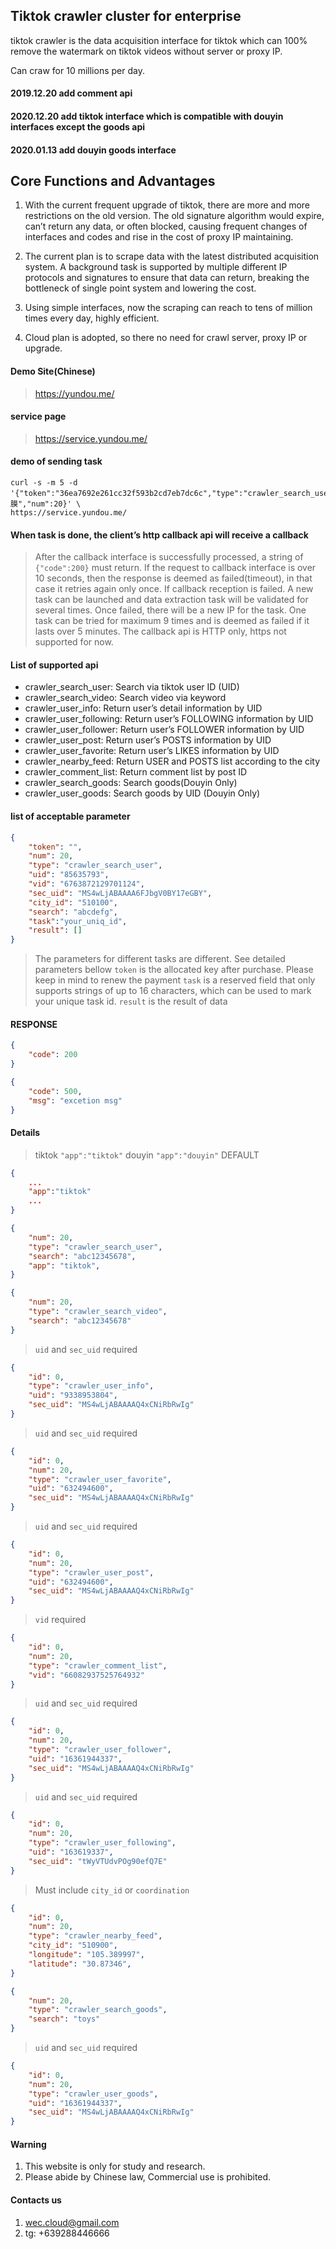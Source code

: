 ## Tiktok crawler cluster for enterprise

tiktok crawler is the data acquisition interface for tiktok which can 100% remove the watermark on tiktok videos without server or proxy IP.

Can craw for 10 millions per day.

#### 2019.12.20 add comment api
#### 2020.12.20 add tiktok interface which is compatible with douyin interfaces except the goods api
#### 2020.01.13 add douyin goods interface

## Core Functions and Advantages

1. With the current frequent upgrade of tiktok, there are more and more restrictions on the old version. The old signature algorithm would expire, can’t return any data, or often blocked, causing frequent changes of interfaces and codes and rise in the cost of proxy IP maintaining. 

2. The current plan is to scrape data with the latest distributed acquisition system. A background task is supported by multiple different IP protocols and signatures to ensure that data can return, breaking the bottleneck of single point system and lowering the cost.

3. Using simple interfaces, now the scraping can reach to tens of million times every day, highly efficient.

4. Cloud plan is adopted, so there no need for crawl server, proxy IP or upgrade.

#### Demo Site(Chinese)

> https://yundou.me/

#### service page

> https://service.yundou.me/

#### demo of sending task

```shell
curl -s -m 5 -d '{"token":"36ea7692e261cc32f593b2cd7eb7dc6c","type":"crawler_search_user","search":"面膜","num":20}' \
https://service.yundou.me/
```

#### When task is done, the client’s http callback api will receive a callback

> After the callback interface is successfully processed, a string of `{"code":200}` must return. 
> If the request to callback interface is over 10 seconds, then the response is deemed as failed(timeout), in that case it retries again only once.
> If callback reception is failed. A new task can be launched and data extraction task will be validated for several times. Once failed, there will be a new IP for the task. 
> One task can be tried for maximum 9 times and is deemed as failed if it lasts over 5 minutes. 
> The callback api is HTTP only, https not supported for now.


#### List of supported api

- crawler_search_user: Search via tiktok user ID (UID)
- crawler_search_video: Search video via keyword
- crawler_user_info: Return user’s detail information by UID
- crawler_user_following: Return user’s FOLLOWING information by UID
- crawler_user_follower: Return user’s FOLLOWER information by UID
- crawler_user_post: Return user’s POSTS information by UID
- crawler_user_favorite: Return user’s LIKES information by UID
- crawler_nearby_feed: Return USER and POSTS list according to the city
- crawler_comment_list: Return comment list by post ID
- crawler_search_goods: Search goods(Douyin Only)
- crawler_user_goods: Search goods by UID (Douyin Only)

#### list of acceptable parameter

```json
{
    "token": "",
    "num": 20,
    "type": "crawler_search_user",
    "uid": "85635793",
    "vid": "6763872129701124",
    "sec_uid": "MS4wLjABAAAA6FJbgV0BY17eGBY",
    "city_id": "510100",
    "search": "abcdefg",
    "task":"your_uniq_id",
    "result": []
}
```

> The parameters for different tasks are different. See detailed parameters bellow
> `token` is the allocated key after purchase. Please keep in mind to renew the payment
> `task` is a reserved field that only supports strings of up to 16 characters, which can be used to mark your unique task id.
> `result` is the result of data


#### RESPONSE

>
```json
{
    "code": 200
}
```

```json
{
    "code": 500,
    "msg": "excetion msg"
}
```

#### Details

> tiktok `"app":"tiktok"`
> douyin `"app":"douyin"` DEFAULT

```json
{
    ...
    "app":"tiktok"
    ...
}
```

```json
{
    "num": 20,
    "type": "crawler_search_user",
    "search": "abc12345678",
    "app": "tiktok",
}
```

```json
{
    "num": 20,
    "type": "crawler_search_video",
    "search": "abc12345678"
}
```

> `uid` and `sec_uid` required

```json
{
    "id": 0,
    "type": "crawler_user_info",
    "uid": "9338953804",
    "sec_uid": "MS4wLjABAAAAQ4xCNiRbRwIg"
}
```

> `uid` and `sec_uid` required

```json
{
    "id": 0,
    "num": 20,
    "type": "crawler_user_favorite",
    "uid": "632494600",
    "sec_uid": "MS4wLjABAAAAQ4xCNiRbRwIg"
}
```

> `uid` and `sec_uid` required

```json
{
    "id": 0,
    "num": 20,
    "type": "crawler_user_post",
    "uid": "632494600",
    "sec_uid": "MS4wLjABAAAAQ4xCNiRbRwIg"
}
```

> `vid` required

```json
{
    "id": 0,
    "num": 20,
    "type": "crawler_comment_list",
    "vid": "66082937525764932"
}
```

> `uid` and `sec_uid` required

```json
{
    "id": 0,
    "num": 20,
    "type": "crawler_user_follower",
    "uid": "16361944337",
    "sec_uid": "MS4wLjABAAAAQ4xCNiRbRwIg"
}
```

> `uid` and `sec_uid` required

```json
{
    "id": 0,
    "num": 20,
    "type": "crawler_user_following",
    "uid": "163619337",
    "sec_uid": "tWyVTUdvPOg90efQ7E"
}
```

> Must include `city_id` or `coordination`

```json
{
    "id": 0,
    "num": 20,
    "type": "crawler_nearby_feed",
    "city_id": "510900",
    "longitude": "105.389997",
    "latitude": "30.87346",
}

```

```json
{
    "num": 20,
    "type": "crawler_search_goods",
    "search": "toys"
}
```

> `uid` and `sec_uid` required

```json
{
    "id": 0,
    "num": 20,
    "type": "crawler_user_goods",
    "uid": "16361944337",
    "sec_uid": "MS4wLjABAAAAQ4xCNiRbRwIg"
}
```

#### Warning

1. This website is only for study and research.
2. Please abide by Chinese law, Commercial use is prohibited. 

#### Contacts us

1. wec.cloud@gmail.com
2. tg: +639288446666

